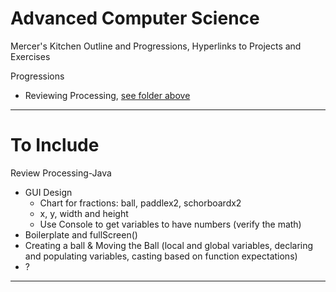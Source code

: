 # Advanced Computer Science
Mercer's Kitchen Outline and Progressions, Hyperlinks to Projects and Exercises

Progressions
- Reviewing Processing, <a href="">see folder above</a>
---

# To Include

Review Processing-Java
- GUI Design
  - Chart for fractions:  ball, paddlex2, schorboardx2
  - x, y, width and height
  - Use Console to get variables to have numbers (verify the math)
- Boilerplate and fullScreen()
- Creating a ball & Moving the Ball (local and global variables, declaring and populating variables, casting based on function expectations)
- ?

---
